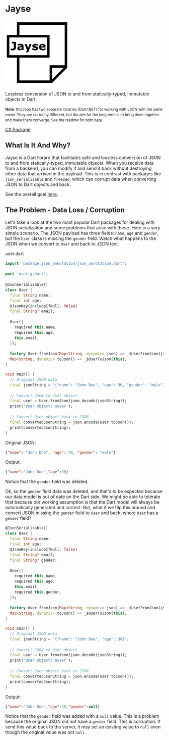 # Jayse

![Logo](https://github.com/MelbourneDeveloper/Jayse/raw/main/Images/IconSmall.png) 

Lossless conversion of JSON to and from statically-typed, immutable objects in Dart.

<small>**Note**: this repo has two separate libraries (Dart/.NET) for working with JSON with the same name. They are currently different, but the aim for the long term is to bring them together and make them converge. See the readme for both [here](../../README.md)</small>

[C# Package](../dotnet/)

## What Is It And Why?

Jayse is a Dart library that facilitates safe and lossless conversion of JSON to and from statically-typed, immutable objects. When you receive data from a backend, you can modify it and send it back without destroying other data that arrived in the payload. This is in contrast with packages like `json_serializable` and `freezed`, which can corrupt data when converting JSON to Dart objects and back.

See the overall goal [here](../../README.md).

## The Problem - Data Loss / Corruption

Let's take a look at the two most popular Dart packages for dealing with JSON serialization and some problems that arise with these. Here is a very simple scenario. The JSON payload has three fields: `name`, `age` and `gender`, but the `User` class is missing the `gender` field. Watch what happens to the JSON when we convert to `User` and back to JSON text.

user.dart
```dart
import 'package:json_annotation/json_annotation.dart';

part 'user.g.dart';

@JsonSerializable()
class User {
  final String name;
  final int age;
  @JsonKey(includeIfNull: false)
  final String? email;

  User({
    required this.name,
    required this.age,
    this.email,
  });

  factory User.fromJson(Map<String, dynamic> json) => _$UserFromJson(json);
  Map<String, dynamic> toJson() => _$UserToJson(this);
}
```

```dart
void main() {
  // Original JSON data
  final jsonString = '{"name": "John Doe", "age": 30, "gender": "male"}';

  // Convert JSON to User object
  final user = User.fromJson(json.decode(jsonString));
  print('User object: $user');

  // Convert User object back to JSON
  final convertedJsonString = json.encode(user.toJson());
  print(convertedJsonString);
}
```

Original JSON:
```json
{"name": "John Doe", "age": 30, "gender": "male"}
```

Output:
```json
{"name":"John Doe","age":30}
```

Notice that the `gender` field was deleted.

Ok, so the `gender` field data was deleted, and that's to be expected because our data model is out of date on the Dart side. We might be able to tolerate that because our working assumption is that the Dart model will always be automatically generated and correct. But, what if we flip this around and convert JSON missing the `gender` field to `User` and back, where `User` has a `gender` field?

```dart
@JsonSerializable()
class User {
  final String name;
  final int age;
  @JsonKey(includeIfNull: false)
  final String? email;
  final String? gender;

  User({
    required this.name,
    required this.age,
    this.email,
    required this.gender,
  });

  factory User.fromJson(Map<String, dynamic> json) => _$UserFromJson(json);
  Map<String, dynamic> toJson() => _$UserToJson(this);
}
```

```dart
void main() {
  // Original JSON data
  final jsonString = '{"name": "John Doe", "age": 30}';

  // Convert JSON to User object
  final user = User.fromJson(json.decode(jsonString));
  print('User object: $user');

  // Convert User object back to JSON
  final convertedJsonString = json.encode(user.toJson());
  print(convertedJsonString);
}
```

Output:

```json
{"name":"John Doe","age":30,"gender":null}
```

Notice that the `gender` field was added with a `null` value. This is a problem because the original JSON did not have a `gender` field. This is corruption. If send this value back to the server, it may set an existing value to `null` even though the original value was not `null`.